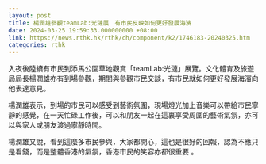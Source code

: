 ```yaml
---
layout: post
title: 楊潤雄參觀teamLab:光漣展　有市民反映如何更好發展海濱
date: 2024-03-25 19:59:33.000000000 +08:00
link: https://news.rthk.hk/rthk/ch/component/k2/1746183-20240325.htm
categories: rthk
---
```


入夜後陸續有市民到添馬公園草地觀賞「teamLab:光漣」展覽。文化體育及旅遊局局長楊潤雄亦有到場參觀，期間與參觀市民交談，有市民就如何更好發展海濱向他表達意見。

楊潤雄表示，到場的市民可以感受到藝術氛圍，現場燈光加上音樂可以帶給市民寧靜的感覺，在一天忙碌工作後，可以和朋友一起在這裏享受周圍的藝術氣氛，亦可以與家人或朋友渡過寧靜時間。

楊潤雄又說，看到這麼多市民參與，大家都開心，這也是很好的回報，認為不應只是看錢，而是整體香港的氣氛，香港市民的笑容亦都很重要 。
